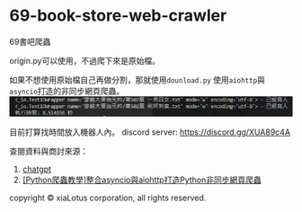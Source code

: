# 69-book-store-web-crawler
69書吧爬蟲


origin.py可以使用，不過爬下來是原始檔。

如果不想使用原始檔自己再做分割，那就使用`dounload.py`
使用`aiohttp`與`asyncio`打造的非同步網頁爬蟲。
![Alt text](image.png)

目前打算找時間放入機器人內。
discord server: https://discord.gg/XUA89c4A

查閱資料與商討來源：
1. [chatgpt](https://chat.openai.com/)
2. [[Python爬蟲教學]整合asyncio與aiohttp打造Python非同步網頁爬蟲](https://www.learncodewithmike.com/2020/09/python-asynchronous-scraper-using-asyncio-and-aiohttp.html)



copyright © xiaLotus corporation, all rights reserved.